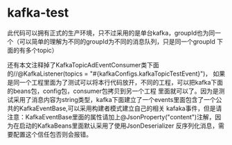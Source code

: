 # kafka-test
此代码可以拥有正式的生产环境，只不过采用的是单台kafka，groupId也为同一个（可以简单的理解为不同的groupId为不同的消息队列，只是同一个groupId
下面的有多个topic）


还有本文注释掉了KafkaTopicAdEventConsumer类下面的//@KafkaListener(topics = "#{kafkaConfigs.kafkaTopicTestEvent}")，
如果是同一个工程里面为了测试可以将本行代码放开，不同的工程，可以把kafka下面的beans包，config包，consumer包拷贝到另一个工程
里面就可以了。因为是测试采用了消息内容为string类型，kafka下面建立了一个events里面包含了一个公共的KafkaEventBase,可以采用构建者模式建立自己的相关
kafaka事件，但是请注意：KafkaEventBase里面的属性请加上@JsonProperty("content")注解，因为在启动的KafkaBeans里面默认采用了使用JsonDeserializer
反序列化消息，需要配置这个信任包否则会报错。

